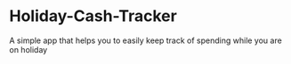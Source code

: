 # Holiday-Cash-Tracker
A simple app that helps you to easily keep track of spending while you are on holiday
